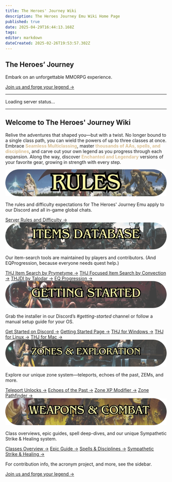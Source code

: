 ```yaml
---
title: The Heroes' Journey Wiki
description: The Heroes Journey Emu Wiki Home Page
published: true
date: 2025-04-29T16:44:13.168Z
tags: 
editor: markdown
dateCreated: 2025-02-26T19:53:57.302Z
---
```


<section class="frontpage-hero">
  <div class="hero-overlay">
    <div class="hero-content">
      <h1>The Heroes’ Journey</h1>
      <p>Embark on an unforgettable MMORPG experience.</p>
      <a href="https://heroesjourneyemu.com" class="cta-button hero-button">Join us and forge your legend →</a>
    </div>
  </div>
</section>

---

<div id="server-status">Loading server status...</div>

---
<section class="wiki-hero-section">
  <div class="wiki-hero-textbox">
    <h1 class="wiki-hero-title"> Welcome to The Heroes' Journey Wiki</h1>
    <p class="wiki-hero-subtitle">
      Relive the adventures that shaped you—but with a twist. No longer bound to a single class path, you can wield the powers of up to three classes at once.
      Embrace <span style="color:#d8bf95"><strong>Seamless Multiclassing</strong></span>, master
      <span style="color:#d8bf95"><strong>thousands of AAs, spells, and disciplines</strong></span>, and carve out your own legend as you progress through each expansion.
      Along the way, discover <span style="color:#d8bf95"><strong>Enchanted and Legendary</strong></span> versions of your favorite gear, growing in strength with every step.
    </p>
  </div>
</section>
<!-- ──────────────────────────────────────────────── -->
<section class="frontpage-section">

  <!-- 1) Rules -->
  <div class="topic-card">
    <img src="/rules_boxart_banner.webp" alt="Rules Banner" class="topic-banner">
    <p class="topic-description">
      The rules and difficulty expectations for The Heroes' Journey Emu apply to our Discord and all in-game global chats.
    </p>
    <div class="topic-cta">
      <a href="/rules" class="cta-button">Server Rules and Difficulty →</a>
    </div>
  </div>

  <!-- 2) Items & Database -->
  <div class="topic-card">
    <img src="/items_boxart_banner.webp" alt="Items Banner" class="topic-banner">
    <p class="topic-description">
      Our item-search tools are maintained by players and contributors. (And EQProgression, because everyone needs quest help.)
    </p>
    <div class="topic-cta">
      <a href="https://info.heroesjourneyemu.com" class="cta-button">THJ Item Search by Prymetyme →</a>
      <a href="https://eqdb.net/" class="cta-button">THJ Focused Item Search by Convection →</a>
      <a href="https://www.thjdi.cc/" class="cta-button">THJDI by Talodar →</a>
      <a href="https://www.eqprogression.com/" class="cta-button">EQ Progression →</a>
    </div>
  </div>

  <!-- 3) Getting Started -->
  <div class="topic-card">
    <img src="/gettingstarted_boxart_banner.webp" alt="Getting Started Banner" class="topic-banner">
    <p class="topic-description">
      Grab the installer in our Discord’s <em>#getting-started</em> channel or follow a manual setup guide for your OS.
    </p>
    <div class="topic-cta">
      <a href="https://discord.com/servers/the-heroes-journey-1204418766318862356" class="cta-button">Get Started on Discord →</a>
      <a href="/getting-started" class="cta-button">Getting Started Page →</a>
      <a href="/getting-started/installation-guide" class="cta-button">THJ for Windows →</a>
      <a href="/getting-started/linux" class="cta-button">THJ for Linux →</a>
      <a href="/getting-started/mac" class="cta-button">THJ for Mac →</a>
    </div>
  </div>

  <!-- 4) Zones -->
  <div class="topic-card">
    <img src="/zones_boxart_banner.webp" alt="Zones Banner" class="topic-banner">
    <p class="topic-description">
      Explore our unique zone system—teleports, echoes of the past, ZEMs, and more.
    </p>
    <div class="topic-cta">
      <a href="/exploration-and-combat/teleport" class="cta-button">Teleport Unlocks →</a>
      <a href="/exploration-and-combat/echo-of-the-past" class="cta-button">Echoes of the Past →</a>
      <a href="/exploration-and-combat/zem" class="cta-button">Zone XP Modifier →</a>
      <a href="/exploration-and-combat/zone-guide" class="cta-button">Zone Pathfinder →</a>
    </div>
  </div>

  <!-- 5) Weapons & Combat -->
  <div class="topic-card">
    <img src="/weapons_box_art.webp" alt="Weapons Banner" class="topic-banner">
    <p class="topic-description">
      Class overviews, epic guides, spell deep-dives, and our unique Sympathetic Strike &amp; Healing system.
    </p>
    <div class="topic-cta">
      <a href="/classes-and-abilities" class="cta-button">Classes Overview →</a>
      <a href="/equipment-guide/epics" class="cta-button">Epic Guide →</a>
      <a href="/classes-and-abilities/spells-and-abilities" class="cta-button">Spells &amp; Disciplines →</a>
      <a href="/equipment-guide/symp-items" class="cta-button">Sympathetic Strike &amp; Healing →</a>
    </div>
  </div>

</section>
<!-- ──────────────────────────────────────────────── -->

<section class="frontbottompage-hero">
  <div class="hero-overlay">
    <div class="hero-content">
      <p>For contribution info, the acronym project, and more, see the sidebar.</p>
      <a href="https://heroesjourneyemu.com" class="cta-button hero-button">Join us and forge your legend →</a>
    </div>
  </div>
</section>

<!-- Google tag (gtag.js) -->
<script async src="https://www.googletagmanager.com/gtag/js?id=G-MVCP8JH19G"></script>
<script>window.dataLayer=window.dataLayer||[];function gtag(){dataLayer.push(arguments);}gtag('js',new Date());gtag('config','G-MVCP8JH19G');</script>